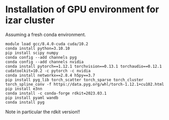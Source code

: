 # Installation of GPU environment for izar cluster
Assuming a fresh conda environment.

```commandline
module load gcc/8.4.0-cuda cuda/10.2
conda install python=3.10.10
pip install scipy numpy
conda config --add channels pyg
conda config --add channels nvidia
conda install pytorch==1.12.1 torchvision==0.13.1 torchaudio==0.12.1 cudatoolkit=10.2 -c pytorch -c nvidia
conda install networkx==2.8.4 h5py==3.7
pip install pyg_lib torch_scatter torch_sparse torch_cluster torch_spline_conv -f https://data.pyg.org/whl/torch-1.12.1+cu102.html
pip install e3nn
conda install -c conda-forge rdkit=2023.03.1
pip install pyaml wandb
conda install pyg
```

Note in particular the rdkit version!!
